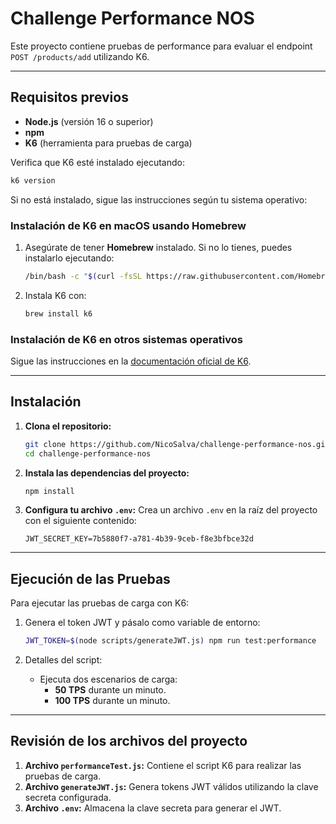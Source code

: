 # Challenge Performance NOS

Este proyecto contiene pruebas de performance para evaluar el endpoint `POST /products/add` utilizando K6. 

---

## Requisitos previos

- **Node.js** (versión 16 o superior)
- **npm**
- **K6** (herramienta para pruebas de carga)

Verifica que K6 esté instalado ejecutando:
```bash
k6 version
```
Si no está instalado, sigue las instrucciones según tu sistema operativo:

### **Instalación de K6 en macOS usando Homebrew**
1. Asegúrate de tener **Homebrew** instalado. Si no lo tienes, puedes instalarlo ejecutando:
   ```bash
   /bin/bash -c "$(curl -fsSL https://raw.githubusercontent.com/Homebrew/install/HEAD/install.sh)"
   ```
2. Instala K6 con:
   ```bash
   brew install k6
   ```

### **Instalación de K6 en otros sistemas operativos**
Sigue las instrucciones en la [documentación oficial de K6](https://k6.io/open-source/).

--- 

## Instalación

1. **Clona el repositorio:**
   ```bash
   git clone https://github.com/NicoSalva/challenge-performance-nos.git
   cd challenge-performance-nos
   ```

2. **Instala las dependencias del proyecto:**
   ```bash
   npm install
   ```

3. **Configura tu archivo `.env`:**
   Crea un archivo `.env` en la raíz del proyecto con el siguiente contenido:
   ```plaintext
   JWT_SECRET_KEY=7b5880f7-a781-4b39-9ceb-f8e3bfbce32d
   ```

---

## Ejecución de las Pruebas

Para ejecutar las pruebas de carga con K6:

1. Genera el token JWT y pásalo como variable de entorno:
   ```bash
   JWT_TOKEN=$(node scripts/generateJWT.js) npm run test:performance
   ```

2. Detalles del script:
   - Ejecuta dos escenarios de carga:
     - **50 TPS** durante un minuto.
     - **100 TPS** durante un minuto.

---

## Revisión de los archivos del proyecto

1. **Archivo `performanceTest.js`:** Contiene el script K6 para realizar las pruebas de carga.
2. **Archivo `generateJWT.js`:** Genera tokens JWT válidos utilizando la clave secreta configurada.
3. **Archivo `.env`:** Almacena la clave secreta para generar el JWT.
